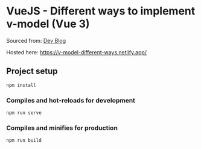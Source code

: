 # VueJS - Different ways to implement v-model (Vue 3)

Sourced from: [Dev Blog](https://dev.to/vcpablo/vuejs-2-different-ways-to-implement-v-model-1mjf)

Hosted here: https://v-model-different-ways.netlify.app/




## Project setup
```
npm install
```

### Compiles and hot-reloads for development
```
npm run serve
```

### Compiles and minifies for production
```
npm run build
```
